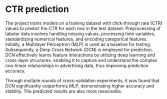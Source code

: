 # CTR prediction


The project trains models on a training dataset with click-through rate (CTR) values to predict the CTR for each row in the test dataset. Preprocessing of tabular data involves handling missing values, processing time variables, standardizing numerical features, and encoding categorical features. Initially, a Multilayer Perceptron (MLP) is used as a baseline for testing. Subsequently, a Deep Cross Network (DCN) is employed for prediction. DCN effectively learns feature interactions by utilizing deep learning and cross-layer structures, enabling it to capture and understand the complex non-linear relationships in advertising data, thus improving prediction accuracy.

Through multiple rounds of cross-validation experiments, it was found that DCN significantly outperforms MLP, demonstrating higher accuracy and stability. The predicted results are also more reasonable. 
